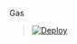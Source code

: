 Gas
> [![Deploy](https://www.herokucdn.com/deploy/button.png)](https://dashboard.heroku.com/new?template=https://github.com/septianana55/mencobalagi)

